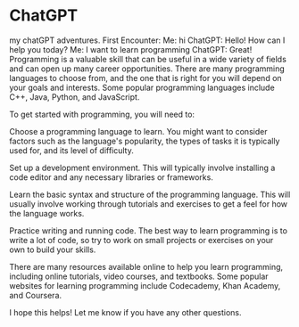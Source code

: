 # ChatGPT
my chatGPT adventures.
First Encounter:
Me: hi
ChatGPT: Hello! How can I help you today?
Me: I want to learn programming
ChatGPT: Great! Programming is a valuable skill that can be useful in a wide variety of fields and can open up many career opportunities. There are many programming languages to choose from, and the one that is right for you will depend on your goals and interests. Some popular programming languages include C++, Java, Python, and JavaScript.

To get started with programming, you will need to:

Choose a programming language to learn. You might want to consider factors such as the language's popularity, the types of tasks it is typically used for, and its level of difficulty.

Set up a development environment. This will typically involve installing a code editor and any necessary libraries or frameworks.

Learn the basic syntax and structure of the programming language. This will usually involve working through tutorials and exercises to get a feel for how the language works.

Practice writing and running code. The best way to learn programming is to write a lot of code, so try to work on small projects or exercises on your own to build your skills.

There are many resources available online to help you learn programming, including online tutorials, video courses, and textbooks. Some popular websites for learning programming include Codecademy, Khan Academy, and Coursera.

I hope this helps! Let me know if you have any other questions.
